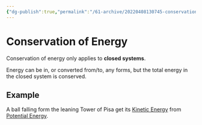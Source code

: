 ```yaml
---
{"dg-publish":true,"permalink":"/61-archive/20220408130745-conservation-of-energy/","dgHomeLink":true,"dgPassFrontmatter":false}
---
```



# Conservation of Energy

Conservation of energy only applies to **closed systems**.

Energy can be in, or converted from/to, any forms, but the total energy in the closed system is conserved.

## Example

A ball falling form the leaning Tower of Pisa get its [Kinetic Energy](Kinetic-Energy) from [Potential Energy](Potential-Energy).
